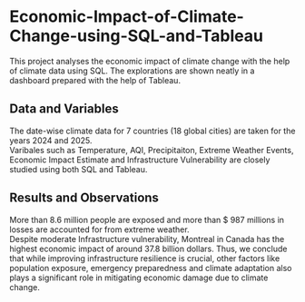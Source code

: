 # Economic-Impact-of-Climate-Change-using-SQL-and-Tableau
This project analyses the economic impact of climate change with the help of climate data using SQL. The explorations are shown neatly in a dashboard prepared with the help of Tableau. 

## Data and Variables
The date-wise climate data for 7 countries (18 global cities) are taken for the years 2024 and 2025. <br>
Varibales such as Temperature, AQI, Precipitaiton, Extreme Weather Events, Economic Impact Estimate and Infrastructure Vulnerability are closely studied using both SQL and Tableau.

## Results and Observations
More than 8.6 million people are exposed and more than $ 987 millions in losses are accounted for from extreme weather. <br>
Despite moderate Infrastructure vulnerability, Montreal in Canada has the highest economic impact of around 37.8 billion dollars. Thus, we conclude that while improving infrastructure resilience is crucial, other factors like population exposure, emergency preparedness and climate adaptation also plays a significant role in mitigating economic damage due to climate change. 
